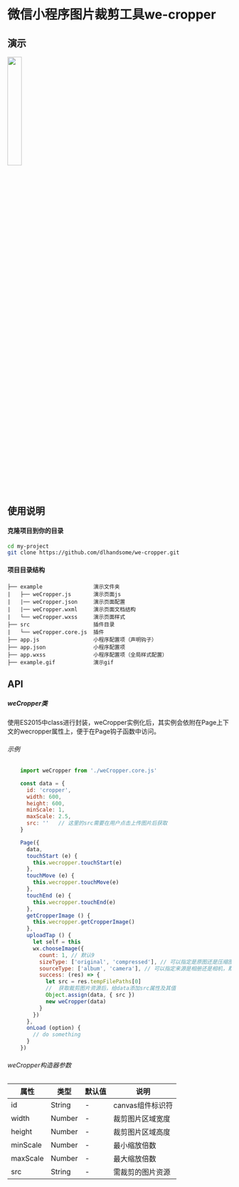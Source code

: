 # 微信小程序图片裁剪工具we-cropper
## 演示
<img src="https://github.com/dlhandsome/we-cropper/blob/master/example.gif?raw=true" width="25%" height="25%"></img>
## 使用说明
#### 克隆项目到你的目录
```bash
cd my-project
git clone https://github.com/dlhandsome/we-cropper.git
```
#### 项目目录结构
```
├── example                演示文件夹
|   ├── weCropper.js       演示页面js
|   |── weCropper.json     演示页面配置
|   |── weCropper.wxml     演示页面文档结构
|   └── weCropper.wxss     演示页面样式
├── src                    插件目录
|   └── weCropper.core.js  插件
├── app.js                 小程序配置项（声明钩子）
├── app.json               小程序配置项
├── app.wxss               小程序配置项（全局样式配置）
├── example.gif            演示gif
```
## API

##### weCropper类

使用ES2015中class进行封装，weCropper实例化后，其实例会依附在Page上下文的wecropper属性上，便于在Page钩子函数中访问。

###### 示例

```javascript
    import weCropper from './weCropper.core.js'

    const data = {
      id: 'cropper',
      width: 600,
      height: 600,
      minScale: 1,
      maxScale: 2.5,
      src: ''   // 这里的src需要在用户点击上传图片后获取
    }

    Page({
      data,
      touchStart (e) {
        this.wecropper.touchStart(e)
      },
      touchMove (e) {
        this.wecropper.touchMove(e)
      },
      touchEnd (e) {
        this.wecropper.touchEnd(e)
      },
      getCropperImage () {
        this.wecropper.getCropperImage()
      },
      uploadTap () {
        let self = this
        wx.chooseImage({
          count: 1, // 默认9
          sizeType: ['original', 'compressed'], // 可以指定是原图还是压缩图，默认二者都有
          sourceType: ['album', 'camera'], // 可以指定来源是相册还是相机，默认二者都有
          success: (res) => {
            let src = res.tempFilePaths[0]
            //  获取裁剪图片资源后，给data添加src属性及其值
            Object.assign(data, { src })
            new weCropper(data)
          }
        })
      },
      onLoad (option) {
        // do something
      }
    })

```

###### weCropper构造器参数

| 属性 | 类型 | 默认值 | 说明 |
| ---- | ---- | ---- | ---- |
| id | String | - | canvas组件标识符 |
| width | Number | - | 裁剪图片区域宽度 |
| height | Number | - | 裁剪图片区域高度 |
| minScale | Number | - | 最小缩放倍数 |
| maxScale | Number | - | 最大缩放倍数 |
| src | String | - | 需裁剪的图片资源 |
